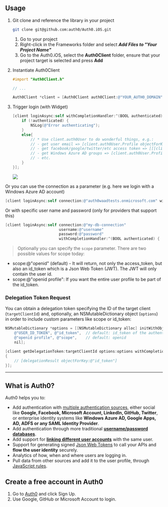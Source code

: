 ## Usage

1. Git clone and reference the library in your project

	```bash
	git clone git@github.com:auth0/Auth0.iOS.git
	```

	1. Go to your project 
	2. Right-click in the Frameworks folder and select ___Add Files to "Your Project Name"___
	3. Go to the Auth0.iOS, select the __Auth0Client__ folder, ensure that your project target is selected and press __Add__

2. Instantiate Auth0Client

	```Objective-c
	#import "Auth0Client.h"
	
	// ...
	
	Auth0Client *client = [Auth0Client auth0Client:@"YOUR_AUTH0_DOMAIN" clientId:@"YOUR_CLIENT_ID"];
	```

3. Trigger login (with Widget) 

	```Objective-c
	[client loginAsync:self withCompletionHandler:^(BOOL authenticated) {
	    if (!authenticated) {
	        NSLog(@"Error authenticating");
	    }
	    else{            
	        // * Use client.auth0User to do wonderful things, e.g.:
			// - get user email => [client.auth0User.Profile objectForKey:@"email"]
			// - get facebook/google/twitter/etc access token => [[[client.auth0User.Profile objectForKey:@"identities"] objectAtIndex:0] objectForKey:@"access_token"]
			// - get Windows Azure AD groups => [client.auth0User.Profile objectForKey:@"groups"]
			// - etc.
	    }
	}];
	```

	![](http://puu.sh/4nZfX.png)

Or you can use the connection as a parameter (e.g. here we login with a Windows Azure AD account)

```Objective-c
[client loginAsync:self connection:@"auth0waadtests.onmicrosoft.com" withCompletionHandler:^(BOOL authenticated) { ... }];
```

Or with specific user name and password (only for providers that support this)

```Objective-c
[client loginAsync:self connection:@"my-db-connection" 
						username:@"username"
						password:@"password"
						withCompletionHandler:^(BOOL authenticated) { ... }];
```

> Optionally you can specify the `scope` parameter. There are two possible values for scope today:
* scope:@"openid" (default) - It will return, not only the access_token, but also an id_token which is a Json Web Token (JWT). The JWT will only contain the user id.
* scope:@"openid profile": If you want the entire user profile to be part of the id_token.

### Delegation Token Request

You can obtain a delegation token specifying the ID of the target client (`targetClientId`) and, optionally, an NSMutableDictionary object (`options`) in order to include custom parameters like scope or id_token:

```Objective-c
NSMutableDictionary *options = [[NSMutableDictionary alloc] initWithObjectsAndKeys:
	@"USER_ID_TOKEN", @"id_token", 	// default: id_token of the authenticated user (client.auth0User.IdToken)
	@"openid profile", @"scope", 	// default: openid
	nil];

[client getDelegationToken:targetClientId options:options withCompletionHandler:^(NSMutableDictionary* delegationResult)
{
	// [delegationResult objectForKey:@"id_token"]
}];
```

---

## What is Auth0?

Auth0 helps you to:

* Add authentication with [multiple authentication sources](https://docs.auth0.com/identityproviders), either social like **Google, Facebook, Microsoft Account, LinkedIn, GitHub, Twitter**, or enterprise identity systems like **Windows Azure AD, Google Apps, AD, ADFS or any SAML Identity Provider**. 
* Add authentication through more traditional **[username/password databases](https://docs.auth0.com/mysql-connection-tutorial)**.
* Add support for **[linking different user accounts](https://docs.auth0.com/link-accounts)** with the same user.
* Support for generating signed [Json Web Tokens](https://docs.auth0.com/jwt) to call your APIs and **flow the user identity** securely.
* Analytics of how, when and where users are logging in.
* Pull data from other sources and add it to the user profile, through [JavaScript rules](https://docs.auth0.com/rules).

## Create a free account in Auth0

1. Go to [Auth0](http://developers.auth0.com) and click Sign Up.
2. Use Google, GitHub or Microsoft Account to login.
